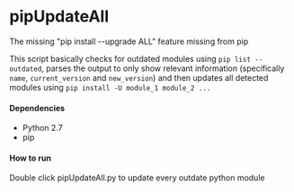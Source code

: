 # pipUpdateAll
The missing "pip install --upgrade ALL" feature missing from pip

This script basically checks for outdated modules using `pip list --outdated`, parses the output to only show relevant
information (specifically `name`, `current_version` and `new_version`) and then updates all detected modules using `pip install -U module_1 module_2 ...`

#### Dependencies
* Python 2.7
* pip

#### How to run
Double click pipUpdateAll.py to update every outdate python module
